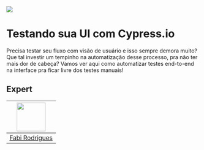 <img src="https://storage.googleapis.com/golden-wind/experts-club/capa-github.svg" />

# Testando sua UI com Cypress.io

Precisa testar seu fluxo com visão de usuário e isso sempre demora muito? Que tal investir um tempinho na automatização desse processo, pra não ter mais dor de cabeça? Vamos ver aqui como automatizar testes end-to-end na interface pra ficar livre dos testes manuais!

## Expert

| [<img src="https://avatars.githubusercontent.com/u/45862435?v=4" width="75px;"/>](https://github.com/frontfabi) |
| :-------------------------------------------------------------------------------------------------------------: |
|                                 [Fabi Rodrigues](https://github.com/frontfabi)                                  |
